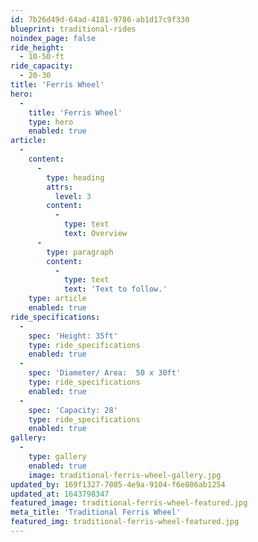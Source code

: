 ```yaml
---
id: 7b26d49d-64ad-4181-9786-ab1d17c9f330
blueprint: traditional-rides
noindex_page: false
ride_height:
  - 10-50-ft
ride_capacity:
  - 20-30
title: 'Ferris Wheel'
hero:
  -
    title: 'Ferris Wheel'
    type: hero
    enabled: true
article:
  -
    content:
      -
        type: heading
        attrs:
          level: 3
        content:
          -
            type: text
            text: Overview
      -
        type: paragraph
        content:
          -
            type: text
            text: 'Text to follow.'
    type: article
    enabled: true
ride_specifications:
  -
    spec: 'Height: 35ft'
    type: ride_specifications
    enabled: true
  -
    spec: 'Diameter/ Area:  50 x 30ft'
    type: ride_specifications
    enabled: true
  -
    spec: 'Capacity: 28'
    type: ride_specifications
    enabled: true
gallery:
  -
    type: gallery
    enabled: true
    image: traditional-ferris-wheel-gallery.jpg
updated_by: 169f1327-7085-4e9a-9104-f6e806ab1254
updated_at: 1643798347
featured_image: traditional-ferris-wheel-featured.jpg
meta_title: 'Traditional Ferris Wheel'
featured_img: traditional-ferris-wheel-featured.jpg
---
```

